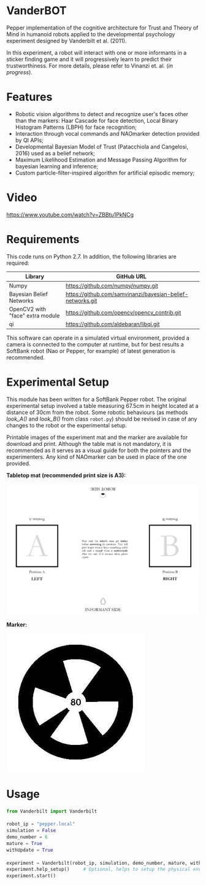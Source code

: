 # VanderBOT
Pepper implementation of the cognitive architecture for Trust and Theory of Mind in humanoid robots applied to the developmental psychology experiment designed by Vanderbilt et al. (2011).

In this experiment, a robot will interact with one or more informants in a sticker finding game and it will progressively learn to predict their trustworthiness. For more details, please refer to Vinanzi et. al. (*in progress*).

# Features

- Robotic vision algorithms to detect and recognize user's faces other than the markers: Haar Cascade for face detection, Local Binary Histogram Patterns (LBPH) for face recognition;
- Interaction through vocal commands and NAOmarker detection provided by QI APIs;
- Developmental Bayesian Model of Trust (Patacchiola and Cangelosi, 2016) used as a belief network;
- Maximum Likelihood Estimation and Message Passing Algorithm for bayesian learning and inference;
- Custom particle-filter-inspired algorithm for artificial episodic memory;

# Video

https://www.youtube.com/watch?v=ZBBtu1PkNCg

# Requirements

This code runs on Python 2.7. In addition, the following libraries are required:

| Library | GitHub URL |
| ------ | ------ |
| Numpy | https://github.com/numpy/numpy.git |
| Bayesian Belief Networks | https://github.com/samvinanzi/bayesian-belief-networks.git |
| OpenCV2 with "face" extra module | https://github.com/opencv/opencv_contrib.git |
| qi | https://github.com/aldebaran/libqi.git |

This software can operate in a simulated virtual environment, provided a camera is connected to the computer at runtime, but for best results a SoftBank robot (Nao or Pepper, for example) of latest generation is recommended.

# Experimental Setup

This module has been written for a SoftBank Pepper robot.
The original experimental setup involved a table measuring 67.5cm in height located at a distance of 30cm from the robot. Some robotic behaviours (as methods *look_A()* and *look_B()* from class `robot.py`) should be revised in case of any changes to the robot or the experimental setup.

Printable images of the experiment mat and the marker are available for download and print. Although the table mat is not mandatory, it is recommended as it serves as a visual guide for both the pointers and the experimenters.
Any kind of NAOmarker can be used in place of the one provided.

**Tabletop mat (recommended print size is A3):** 

![Tabletop mat](/experimental_setup/Experimental%20setup.jpg)

**Marker:**

![Marker](/experimental_setup/Marker.png)


# Usage

```python
from Vanderbilt import Vanderbilt

robot_ip = "pepper.local"
simulation = False
demo_number = 6
mature = True
withUpdate = True

experiment = Vanderbilt(robot_ip, simulation, demo_number, mature, withUpdate)
experiment.help_setup()     # Optional, helps to setup the physical environment
experiment.start()
```
